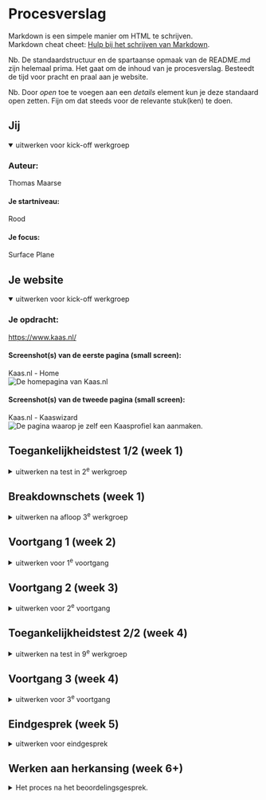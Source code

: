 # Procesverslag
Markdown is een simpele manier om HTML te schrijven.  
Markdown cheat cheet: [Hulp bij het schrijven van Markdown](https://github.com/adam-p/markdown-here/wiki/Markdown-Cheatsheet).

Nb. De standaardstructuur en de spartaanse opmaak van de README.md zijn helemaal prima. Het gaat om de inhoud van je procesverslag. Besteedt de tijd voor pracht en praal aan je website.

Nb. Door *open* toe te voegen aan een *details* element kun je deze standaard open zetten. Fijn om dat steeds voor de relevante stuk(ken) te doen.





## Jij

<details open>
  <summary>uitwerken voor kick-off werkgroep</summary>

  ### Auteur:
  Thomas Maarse

  #### Je startniveau:
  Rood

  #### Je focus:
  Surface Plane
 
</details>





## Je website

<details open>
  <summary>uitwerken voor kick-off werkgroep</summary>

  ### Je opdracht:
  https://www.kaas.nl/

  #### Screenshot(s) van de eerste pagina (small screen): 
  Kaas.nl - Home  
  <img src="readme-images/kaasnl-home.png" width="375px" alt="De homepagina van Kaas.nl">

  #### Screenshot(s) van de tweede pagina (small screen):
  Kaas.nl - Kaaswizard  
  <img src="readme-images/kaaswizard.png" width="375px" alt="De pagina waarop je zelf een Kaasprofiel kan aanmaken.">
 
</details>



## Toegankelijkheidstest 1/2 (week 1)

<details>
  <summary>uitwerken na test in 2<sup>e</sup> werkgroep</summary>

  ### Bevindingen
  - Sommige dingen zijn eigeinlijk niet te zien op de echte site, maar worden wel voorgelezen! Staan er eigenlijk nog als foutje, maar blinde gebruikers krijgen alles mee.
  - De carrouselletjes worden goed voorgelezen! Eerst kon ik er niet echt lekker doorheen navigeren, maar ik deed het verkeerd: toen ik eenmaal op de juiste toetsen drukte, lukte alles perfect.
  - Wel vervelend is: hij leest meteen alle carrouselitems toe! Dat zijn er een hele hoop, dus gaat dat wel even duren. Opzich niet fout, maar wel hinderend voor gebruikers denk ik!
  - de site zit qua accessibility goed in elkaar en is prima te navigeren met de screenreader, maar sommige dingetjes zijn toch niet helemaal handig.

</details>



## Breakdownschets (week 1)

<details>
  <summary>uitwerken na afloop 3<sup>e</sup> werkgroep</summary>

  ### de hele pagina: 
  <img src="readme-images/kaasnl-home-analyse.png" width="375px" alt="Breakdown van de hele homepagina">
  <img src="readme-images/kaaswizard-analyse.png" width="375px" alt="Breakdown van de hele Kaaswizard">

</details>





## Voortgang 1 (week 2)

<details>
  <summary>uitwerken voor 1<sup>e</sup> voortgang</summary>

  ### Stand van zaken
  Het lastigste was vooral de oefeningen in de les: het opfrissen van informatie en vaardigheden die ik eigenlijk was kwijtgeraakt na een tijdje, maar daarom was het juist zo goed om alle oefeingen te doen! Ik kwam niet altijd overal meteen uit, maar ik kon altijd hulp krijgen van de begeleiders of mijn klasgenoten. 
  
  Het maken van de site zelf gaat tot nu toe erg vlot en gemakkelijk, maar misschien is dat omdat ik vooral met HTML bezig ben geweest...

  Tot nu toe ben ik hier met mijn site:
    1. Kale HTML met tekst
      <img src="readme-images/home-kale-html.png" width="375px" alt="De homepagina, met compleet kale HTML.">
  <img src="readme-images/kaaswizard-kale-html.png" width="375px" alt="De kaaswizard, met compleet kale HTML">
    2. Vervolgens voegde ik een beginnetje van de typografie toe aan mijn HTML.
  <img src="readme-images/kaaswizard-kale-css.png" width="375px" alt="Breakdown van de hele Kaaswizard">

  De volgende stappen zijn nu:
    3. HTML met typografie en afbeeldingen
    4. HTML met typografie, afbeeldingen, en positionering
    5. HTML met typografie, afbeeldingen, positionering en kleur
    6. HTML met typografie, afbeeldingen, positionering, kleur en interactiviteit


  ### Agenda voor meeting
  samen met je groepje opstellen

  | Thomas     | Braham         | Aya    | Joy        |
  | ---            | ---                | ---          | ---              |
  | Hoe maken we vormen? Met vector of images?  | Hoe zit een Carroussel in elkaar?             | Kloppen onze breakdownschetsen?    | Wat is de beste manier om een video te embedden?    |
  | Hoe maak je een progressiebalk bij een carroussel? | Hoe maak je een hamburgermenu met animatie zonder images te gebruiken? | Waar precies moet je div gebruiken en waar een class? | Is onze HTML zo oké & correct? |


  ### Verslag van meeting
  hier na afloop snel de uitkomsten van de meeting vastleggen

De vormen op mijn site:
- CSS kan vectoren doen, een divje met border radius!
- Footer heeft backbround, die een border radius

Caroussel
- Een divje met overflow! hoeft niet per se infinite te zijn. interacties zijn wel heel goed om te hebben!
- Kijk voor caroussel op https://css-tricks.com/css-only-carousel/ Geeneens Java voor nodig! Heel veel staat in css tricks, denk om snappen, groeien, etc... De puntjes die meeveranderen zijn... css? java? ff kieken!
- De bolletjes eronder/progressiebalk: javascript!
- Let eerst op css tricks, dan pas kleine details!

Maak het niet te ingewikkeld:
- Blijf zo dicht mogelijk bij de echte site waar het niet echt nodig is om dingen anders te doen, anders is het alleen maar extra werk.
- Doe alles wat kan met sections en articles, alleen div bij vormgeving bijvoorbeeld binnen een article verschillende groepjes! divjes zijn alleen voor technische kant, niet voor de structuur: daar zijn die andere dingies voor.
- Gbruik zo veel mogelijk selectoren, niet classes!!


Als je bij de inspector bij de sources kijkt (of bij internet en gedownload) kan je met heel weinig moeite alle afbeeldingen bij elkaar vinden!!

Aria atribuut: zeggen wat voor ding iets is, voor de screenreader! hoeft niet per se hier, maar het is wel een mogelijk focuspuntje
Hamburgermenu is een unordered list in de Nav!

Wat nu?
In de surface plane dingen toevoegen: 
- loopend dingetje knopje
- golfjes onderin
- aria attributen
- cookies popup
- veranderende header

</details>





## Voortgang 2 (week 3)

<details>
  <summary>uitwerken voor 2<sup>e</sup> voortgang</summary>

  ### Stand van zaken
  hier dit ging goed & dit was lastig (neem ook screenshots op van delen van je website en code)


mijn surface level dingetjes:
- loopend dingetje knopje
- golfjes onderin
- aria attributen
- cookie popup
- veranderende header als je scrollt
- soorten carousellen (krimpen en groeien etc)

  ### Agenda voor meeting
  samen met je groepje opstellen

  | Thomas      | Braham          | Aya    | Joy        |
  | ---            | ---                | ---          | ---              |
  | Hoe zorg ik dat mijn header van kleur verandert, als ik voorbij een bepaald punt op mijn pagina ben?  | Hoe krijg ik de pijl van de details element aan de andere kant van de summary?    | hoe zorg ik dat een deel van de header vast blijven tijdnes het scrollen (position: fixed en sticky niet gewerkt)  | en dan ik dat    |
  | Is het echt verkeerd om dingen te positionen met paddings en margins?            | Moest je nou je hele main een class geven, of per element?              | Mijn elementen schuiven naar rechts toe en ik weet niet waar ik een fout heb staan in de code. Alles staat scheef hellup!!!!          | ...              |


  ### Verslag van meeting
Tijdens dit gesprek met de studentassistenten heb ik een aantal handige tips gekregen om verder te werken. Vooral belangrijk is dat we er achter kwamen dat de deadline al om de hoek is! Spannend......

Op een aantal technische dingen werden we gewezen op handige hulpbronnen en technieken, die we zeker gaan toepassen.
Er is nog veel te doen, maar we hebben de tijd! ...hoop ik.
</details>





## Toegankelijkheidstest 2/2 (week 4)

<details>
  <summary>uitwerken na test in 9<sup>e</sup> werkgroep</summary>

  ### Bevindingen
  Mijn website is tot nog toe nog niet zo toegankelijk als ik had gewild omdat ik nog niet ben toegekomen aan het toevoegen van alt-attributen of aria-labels zoals ik van plan was. Ik zal de test  uitvoeren als ik deze dingen eenmaal heb toegevoegd.				

</details>





## Voortgang 3 (week 4)

<details>
  <summary>uitwerken voor 3<sup>e</sup> voortgang</summary>

  ### Stand van zaken
  Ik vond het leuk om alles in HTML na te maken, en het namaken van de CSS was leuk om mee te puzzelen. Maar het bleef

  ### Agenda voor meeting
  samen met je groepje opstellen

  | Thomas      | Braham         | Aya   | Joy        |
  | ---            | ---                | ---          | ---              |
  | Hoe kan ik het best die gradients doen van de afbeeldingen?  | Moet de carousel direct overeen komen met hoe de website er daadwerkelijk uitziet?             | en ik dit    | Wat vind je van het plan voor de rest van mijn werk?    |
  | Wat is de beste manier om vormen te maken? Met SVG, of met Border Radius? | Hoe los ik alle problemen met rescalability op? | nog een punt | dit wil ik zeker |
  | ...            | ...                | ...          | ...              |


  ### Verslag van meeting
  Tijdens de meeting kreeg ik antwoord op een aantal van mijn vragen.

  Hoe kan ik het best die gradients doen van de afbeeldingen?
    Gebruik "background-image:linear-gradient( rgb(0 0 0 / 0), rgba(0 0 0 / 1) );" (zie sommetje positioneren)
    Of, met element ::after na de banner, met content:"" en een background met een gradient

  Hoe belangrijk is het dat de carrousellen er hetzelfde uitzien als op de site?
    Niet enorm: bij de fancy gele caroussel bijvoorbeeld het groeien en krimpen zijn niet heel belangrijk maar wel ingewikkeld! Verlies er niet te veel tijd aan. Maar bij de anderen: hoeft niet 100% nauwkeurig, maar als iets makkelijk mee te pakken is, doe het vooral! Kijk in teams, daar staat een handig linkje voor de carrousels. vergeet ook niet de css tricks pagina erover!

  Hoe belangrijk is het gridden van mijn site?
    ENORM! De site is helemaal broken op rescalability. Layout is enorm belangrijk in de beoordeling: met grid en flexbox, zorg dat alles er nog steeds prima uitziet als je het venster van maat verandert. Probeer met het venster te herschalen, kijk wat er breekt, en zorg dat dat prima meeschaalt!

  Hoe maak ik het golfvormpje onderaan mijn site?
     Het kan het best met svg'tje en dan een 'clip path', dat is vrij ingewikkeld en telt als extra surface level punt.
  
  We besproken wat ik nu nog moet doen en stelden een lijstje op:
    1.   Het afmaken van de content en carrouselletjes
    2.   Het fixen van de rescalability
    3.   Het toevoegen van de microinteractie:
              - Hamburgermenu
    4.   Het toevoegen van de surface level dingies
              	- Golfje met clip path
	              - Zoekknopje
	              - Loopend dingie
	              - Header verandert
              	- Extra focus op toegankelijkheid (aria)

  Dat moet wel lukken!

</details>





## Eindgesprek (week 5)

<details>
  <summary>uitwerken voor eindgesprek</summary>

  ### Je uitkomst - karakteristiek screenshots:
  <img src="readme-images/ss_intro.png" width="375px" alt="De banner van de homepage.">
  <img src="readme-images/ss_smaaktest.png" width="375px" alt="Een blok met informatie.">
  <img src="readme-images/ss_smaakprofielbanner.png" width="375px" alt="De banner van de 2e pagina.">
  <img src="readme-images/ss_smaakprofiel.png" width="375px" alt="Een section over het samenstellen van een smaakprofiel.">
  
  
  


  ### Dit ging goed/Heb ik geleerd: 
  Wat goed ging is dat ik de site bijna 1 op 1 heb nagemaakt. Ik kon na een tijdje zelf geen onderscheid meer maken tussen de echte en de mijne: dat vond ik heel leuk, en daar ben ik trots op!

  <img src="readme-images/kaasvskaas.png" width="375px" alt="Twee bijna identieke pagina's!">


  ### Dit was lastig/Is niet gelukt:
  Omdat ik het voor de deadline eerst een aantal dagen heel druk had met het vak Vormgeving 2, met een deadline net iets voor deze, had ik uiteindelijk erg kort de tijd over om mijn opdracht af te maken. Dat, gecombineerd met dat ik heel uitgeput ben en ziek begin te worden, en mijn externe monitor (waar ik best afhankelijk van geworden ben tijdens het coderen) stuk is gegaan, had ik enorme moeite om alles op tijd af te krijgen en is dat dus niet gelukt.
  
  Wat mij ook niet goed lukte, is het positioneren op de juiste manier: ik heb heel veel met margins gedaan, met de bedoeling om het later aan te passen en het op de juiste manier te doen, maar daar had ik dus geen tijd meer voor.

  Maar, ik heb hoop dat het toch nog gaat lukken! Ik weet precies wat er moet gebeuren, en met genoeg tijd weet ik zeker dat ik alles goed kan maken bij de herkansing.

<img src="readme-images/todo.png" width="375px" alt="Mijn overzicht van alles dat ik nog ga aanpassen.">
</details>


## Werken aan herkansing (week 6+)
<details>
  <summary>Het proces na het beoordelingsgesprek.</summary>
	
	Omdat ik mijn eerste poging niet had gehaald - wat compleet begrijpelijk was aangezien er nog veel ontbrak aan mijn site, werkte ik zelfstandig verder aan de verbeterde versie voor bij de herkansing. Aan de hand van mijn overzichtje van wat er allemaal nog moest ging ik aan de slag met het oplappen van mijn werk.

 Het bleek nog lastig te zijn, aangezien de dingen die nog moesten gebeuren, ook de lastigste dingen bleken te zijn. Ik schoot niet heel erg op, maar gelukkig was er een 2e feedbackronde, waar ik goed kon gaan zitten met Danny en ik het plan nog een keer kon doorlopen. Voor het gesprek stelde ik een lijst met vragen op, die ik aanvulde aan de hand van de antwoorden die ik kreeg. Uiteindelijk had ik de volgende lijst:

  ### Vragenlijst:
Hoe zat het precies met de gradients op de afbeeldingen?
-	“Geit in valley of fire” afbeelding in de positioneren-oefening 1 van week 3
-	Je kan ook een background-image gradient kunnen geven aan de div waar de content in zit, en dan de div het juiste formaat geven

In hoeveel detail moet de Aria? Is dat ingewikkeld nu of niet, kan ik beter iets anders doen?
-	Gebruik ze nuttig! Bijv bij menu en iconen, er is geen grens, maar bedenk zelf waar het nuttig is voor de toegankelijkheid. 

Welke DLO-opdracht of bron is het best voor het fixen van de rondschuifrescalability?
-	Doe flexbox voor dingen die centreerd moet blijven, doe absolute voor dingen die op een plek moeten blijven
-	Bij de knopjes: maak een 

Code zo netjes genoeg?
-	Yes!!!!!!

Waren de knopjes bij de carousselletjes nou echt belangrijk of was dat een ander surface plane ding geweest? 
-	De carrouselletjes zijn goed genoeg zo! Maar zorg dat bij de caroussel er genoeg ruimte aan de zijkant zit!
DLO Hamburger voorbeeld werkt niet?
-	Zet m op mobiel !!!!!!!!!
-	Vorige keer: “overflow hidden op body in js (met nieuwe class) zodat je het menu kan scrollen! 2x nav?”
-	Op de body van de originele pagina moet er over
Hoe moet het met de hamburger qua aria? Die moet niet meteen voorgelezen worden toch? Kunnen we even een stappenplannetje opstellen daarvoor?
1.	Maak het knopje klikbaar
2.	Zorg dat het menu met -100vw opzij staat (met “transform -100%”), doe dat met een class “menuhidden”
3.	Zorg dat het menu dan ook op hidden staat, zodat de screenreader het niet gaat voorlezen!
4.	Er wordt op het knopje geklikt.
5.	Transform -100% gaat naar Transform 0% (op het menu dat er al is), door de class te togglen met classlist.toggle menuhidden
6.	Zet “overflow hidden” op de body (met een “no-scroll” class)
7.	Als er op het kruisje wordt geklikt togglet hij nog eens, en gaat de class op de body weg om te zorgen dat er weer gescrolld kan worden


Hiermee kon ik goed verder werken. Aan de hand van een paar extra online bronnen en de hulp van klasgenoten, schoot ik goed op en kwam ik dichter en dichter bij een uiteindelijke versie! Om te checken of ik alles goed had gedaan, doorliep ik ook nog een keer de accessibility-test.

## Toegankelijkheidstest 2/2 (week 6+)
<details>
  <summary>De tweede toegankelijkheidstest.</summary>
  Aan de hand van de WCAG-checklist doorliep ik mijn eigen site, om te kijken of er aan alle eisen wordt voldaan. Aan de hand hiervan kwam ik op een aantal bevindingen:
  - Ik moet in plaats van een alt text toe te voegen en vervolgens "aria hidden" toe te passen, een Null Alt gebruiken. Dat paste ik aan. 
  - Nog niet overal waar aria labels handig zijn, zijn aria labels toegepast!
  - Sommige decoratieve afbeeldingen worden nog hardop voorgelezen, terwijl ze niets bijdragen voor de gebruiker.
  - Dark en light mode zijn niet supported, maar dat is hier geen probleem omdat het anders een extra ding voor mijn surface level zou zijn geweesrt

  Verder klopte alles wel ongeveer, en was mijn site na wat aanpassingen voor de test geslaagd!
  

 ## Afronden (week 6+)

Nu ik zeker weet dat alles klopt en goed in elkaar zit, ben ik klaar voor het herkansingsgesprek! Het was nog flink wat werk, maar achteraf gezien ook wel weer leuk - het was een flinke puzzel, maar wel een puzzel die ik uiteindelijk op heb kunnen lossen.

Zoals vorige keer zette ik alles netjes bij elkaar in een mapje, en uploadde ik het in DLO - deze keer met alles erop en eraan!


## Bronnenlijst
<details open>
1. https://developer.mozilla.org/en-US/docs/Web/CSS/Using_CSS_custom_properties 
2. https://developer.mozilla.org/en-US/docs/Web/CSS/Next-sibling_combinator
3. https://developer.mozilla.org/en-US/docs/Web/CSS/filter 
4. https://codepen.io/teerapuch/pen/vLJXeR
5. https://developer.mozilla.org/en-US/docs/Web/CSS/box-shadow
6. https://developer.mozilla.org/en-US/docs/Web/CSS/clip-path 
7. https://developer.mozilla.org/en-US/docs/Web/CSS/display
8. https://developer.mozilla.org/en-US/docs/Web/API/Document_Object_Model/Introduction
9. https://developer.mozilla.org/en-US/docs/Web/API/EventTarget/addEventListener
10. https://developer.mozilla.org/en-US/docs/Web/API/Element/classList
11. https://bennettfeely.com/clippy/
12. https://developer.mozilla.org/en-US/docs/Learn/JavaScript/Building_blocks/Events#example_a_mobile_navigation_men
13. https://developer.mozilla.org/en-US/docs/Web/Accessibility/ARIA/Attributes/aria-label
14. Opdrachten uit DLO
15. Mijn eigen werk van het vak Inleiding Programmeren
</details>

